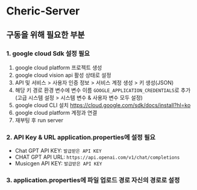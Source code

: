 # Cheric-Server

## 구동을 위해 필요한 부분
### 1. google cloud Sdk 설정 필요
1. google cloud platform 프로젝트 생성
2. google cloud vision api 활성 상태로 설정
3. API 및 서비스 > 사용자 인증 정보 > 서비스 계정 생성 > 키 생성(JSON)
4. 해당 키 경로 환경 변수에 변수 이름 `GOOGLE_APPLICATION_CREDENTIALS`로 추가
   (고급 시스템 설정 > 시스템 변수 & 사용자 변수 모두 설정)
5. google cloud CLI 설치
   https://cloud.google.com/sdk/docs/install?hl=ko
6. google cloud platform 계정과 연결
7. 재부팅 후 run server

### 2. API Key & URL application.properties에 설정 필요
- Chat GPT API KEY: `발급받은 API KEY`
- CHAT GPT API URL: `https://api.openai.com/v1/chat/completions`
- Musicgen API KEY: `발급받은 API KEY`

### 3. application.properties에 파일 업로드 경로 자신의 경로로 설정
